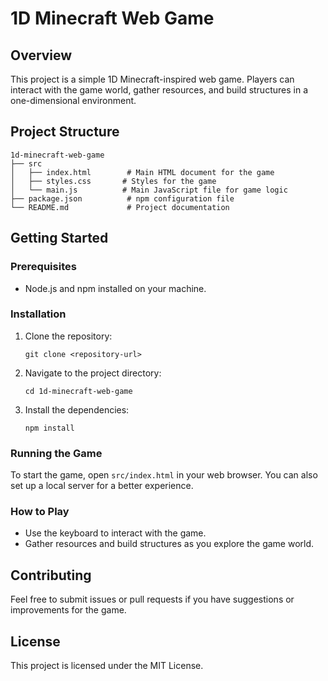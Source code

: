 # 1D Minecraft Web Game

## Overview
This project is a simple 1D Minecraft-inspired web game. Players can interact with the game world, gather resources, and build structures in a one-dimensional environment.

## Project Structure
```
1d-minecraft-web-game
├── src
│   ├── index.html        # Main HTML document for the game
│   ├── styles.css       # Styles for the game
│   └── main.js          # Main JavaScript file for game logic
├── package.json          # npm configuration file
└── README.md             # Project documentation
```

## Getting Started

### Prerequisites
- Node.js and npm installed on your machine.

### Installation
1. Clone the repository:
   ```
   git clone <repository-url>
   ```
2. Navigate to the project directory:
   ```
   cd 1d-minecraft-web-game
   ```
3. Install the dependencies:
   ```
   npm install
   ```

### Running the Game
To start the game, open `src/index.html` in your web browser. You can also set up a local server for a better experience.

### How to Play
- Use the keyboard to interact with the game.
- Gather resources and build structures as you explore the game world.

## Contributing
Feel free to submit issues or pull requests if you have suggestions or improvements for the game.

## License
This project is licensed under the MIT License.
